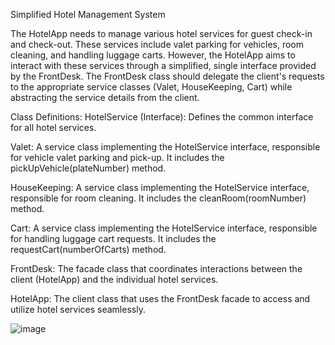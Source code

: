 Simplified Hotel Management System

The HotelApp needs to manage various hotel services for guest check-in and check-out. These services include valet parking for vehicles, room cleaning, and handling luggage carts. 
However, the HotelApp aims to interact with these services through a simplified, single interface provided by the FrontDesk. The FrontDesk class should delegate the client's requests to the appropriate service
classes (Valet, HouseKeeping, Cart) while abstracting the service details from the client.

Class Definitions:
HotelService (Interface): Defines the common interface for all hotel services.

Valet: A service class implementing the HotelService interface, responsible for vehicle valet parking and pick-up. It includes the pickUpVehicle(plateNumber) method.

HouseKeeping: A service class implementing the HotelService interface, responsible for room cleaning. It includes the cleanRoom(roomNumber) method.

Cart: A service class implementing the HotelService interface, responsible for handling luggage cart requests. It includes the requestCart(numberOfCarts) method.

FrontDesk: The facade class that coordinates interactions between the client (HotelApp) and the individual hotel services.

HotelApp: The client class that uses the FrontDesk facade to access and utilize hotel services seamlessly.

![image](https://github.com/user-attachments/assets/6b35e958-7fe0-4814-a9c9-b8f07bee2186)

